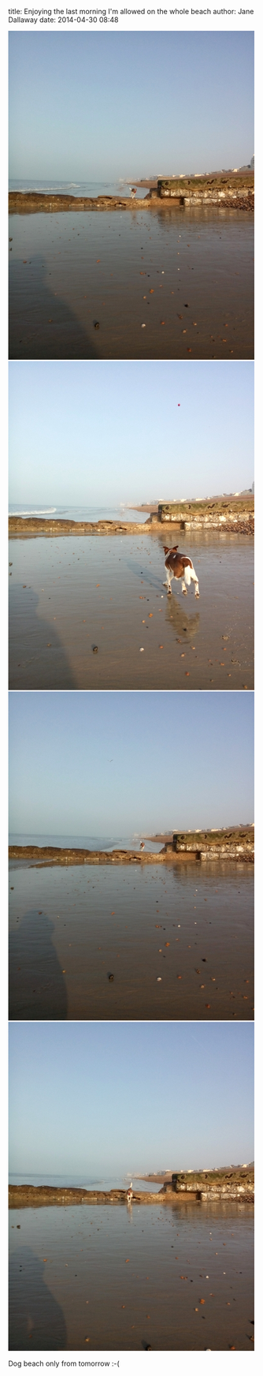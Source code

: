 
title: Enjoying the last morning I'm allowed on the whole beach
author: Jane Dallaway
date: 2014-04-30 08:48

<div><a href="/media/tp_IMG_20140430_073031.jpg"><img src="/media/tp_thumb_IMG_20140430_073031.jpg" width="500" height="667"/></a></div><div><a href="/media/tp_IMG_20140430_073015.jpg"><img src="/media/tp_thumb_IMG_20140430_073015.jpg" width="500" height="667"/></a></div><div><a href="/media/tp_IMG_20140430_073006.jpg"><img src="/media/tp_thumb_IMG_20140430_073006.jpg" width="500" height="667"/></a></div><div><a href="/media/tp_IMG_20140430_072857.jpg"><img src="/media/tp_thumb_IMG_20140430_072857.jpg" width="500" height="667"/></a></div>

Dog beach only from tomorrow :-(
     
      